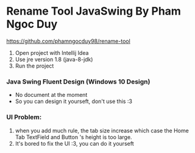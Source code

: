 # Rename Tool JavaSwing By Pham Ngoc Duy
https://github.com/phamngocduy98/rename-tool

1. Open project with Intellij Idea
2. Use jre version 1.8 (java-8-jdk)
3. Run the project

### Java Swing Fluent Design (Windows 10 Design)
- No document at the moment
- So you can design it yourseft, don't use this :3

### UI Problem:
1. when you add much rule, the tab size increase which case the Home Tab TextField and Button 's height is too large.
2. It's bored to fix the UI :3, you can do it yourseft